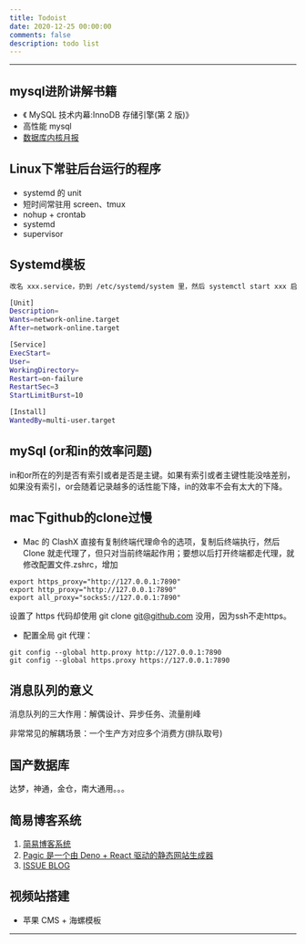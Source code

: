 ```yaml
---
title: Todoist
date: 2020-12-25 00:00:00
comments: false
description: todo list
---
```


---
## mysql进阶讲解书籍

- 《 MySQL 技术内幕:InnoDB 存储引擎(第 2 版)》
- 高性能 mysql
- [数据库内核月报](http://mysql.taobao.org/monthly/)

## Linux下常驻后台运行的程序

- systemd 的 unit
- 短时间常驻用 screen、tmux
- nohup + crontab
- systemd 
- supervisor

## Systemd模板
```sh
改名 xxx.service，扔到 /etc/systemd/system 里，然后 systemctl start xxx 启动服务，systemctl enable xxx 开启自动启动

[Unit]
Description=
Wants=network-online.target
After=network-online.target

[Service]
ExecStart=
User=
WorkingDirectory=
Restart=on-failure
RestartSec=3
StartLimitBurst=10

[Install]
WantedBy=multi-user.target
```

## mySql (or和in的效率问题)

in和or所在的列是否有索引或者是否是主键。如果有索引或者主键性能没啥差别，如果没有索引，or会随着记录越多的话性能下降，in的效率不会有太大的下降。


## mac下github的clone过慢

- Mac 的 ClashX 直接有复制终端代理命令的选项，复制后终端执行，然后 Clone 就走代理了，但只对当前终端起作用；要想以后打开终端都走代理，就修改配置文件.zshrc，增加

```shell
export https_proxy="http://127.0.0.1:7890"
export http_proxy="http://127.0.0.1:7890"
export all_proxy="socks5://127.0.0.1:7890"
```
设置了 https 代码却使用 git clone git@github.com 没用，因为ssh不走https。

- 配置全局 git 代理：

```shell
git config --global http.proxy http://127.0.0.1:7890
git config --global https.proxy https://127.0.0.1:7890
```

## 消息队列的意义

消息队列的三大作用：解偶设计、异步任务、流量削峰

非常常见的解耦场景：一个生产方对应多个消费方(排队取号)



















## 国产数据库

达梦，神通，金仓，南大通用。。。

## 简易博客系统

1. [简易博客系统](https://github.com/wsydxiangwang/mood)
2. [Pagic 是一个由 Deno + React 驱动的静态网站生成器](https://pagic.org/zh-CN/docs/introduction.html)
3. [ISSUE BLOG](https://github.com/ttop5/issue-blog)

## 视频站搭建

- 苹果 CMS + 海螺模板
---



